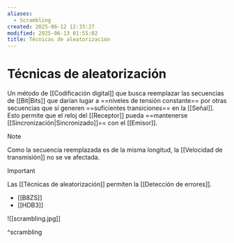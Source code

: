 ```yaml
---
aliases:
  - Scrambling
created: 2025-06-12 12:33:27
modified: 2025-06-13 01:55:02
title: Técnicas de aleatorización
---
```


# Técnicas de aleatorización

Un método de [[Codificación digital]] que busca reemplazar las secuencias de [[Bit|Bits]] que darían lugar a ==niveles de tensión constante== por otras secuencias que sí generen ==suficientes transiciones== en la [[Señal]]. Esto permite que el reloj del [[Receptor]] pueda ==mantenerse [[Sincronización|Sincronizado]]== con el [[Emisor]].

> [!note]
> Como la secuencia reemplazada es de la misma longitud, la [[Velocidad de transmisión]] no se ve afectada.

> [!important]
> Las [[Técnicas de aleatorización]] permiten la [[Detección de errores]].

- [[B8ZS]]
- [[HDB3]]

![[scrambling.jpg]]

^scrambling
